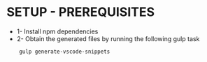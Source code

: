 SETUP - PREREQUISITES
===============================

* 1- Install npm dependencies
* 2- Obtain the generated files by running the following gulp task 
~~~~
    gulp generate-vscode-snippets
~~~~

